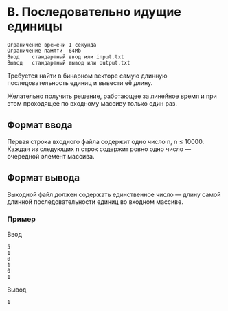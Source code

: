# B. Последовательно идущие единицы

    Ограничение времени	1 секунда
    Ограничение памяти	64Mb
    Ввод	стандартный ввод или input.txt
    Вывод	стандартный вывод или output.txt

Требуется найти в бинарном векторе самую длинную последовательность единиц и вывести её длину.

Желательно получить решение, работающее за линейное время и при этом проходящее по входному массиву только один раз.

## Формат ввода
Первая строка входного файла содержит одно число n, n ≤ 10000. Каждая из следующих n строк содержит ровно одно число — очередной элемент массива.

## Формат вывода
Выходной файл должен содержать единственное число — длину самой длинной последовательности единиц во входном массиве.

### Пример
Ввод

    5
    1
    0
    1
    0
    1

Вывод

    1